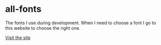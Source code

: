 # all-fonts
The fonts I use during development. When I need to choose a font I go to this website to choose the right one.

[Visit the site](https://shubha360.github.io/all-fonts/)
